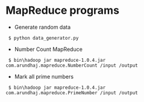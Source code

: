 MapReduce programs
===

* Generate random data
```
 $ python data_generator.py 
```

* Number Count MapReduce
```
 $ bin\hadoop jar mapreduce-1.0.4.jar com.arundhaj.mapreduce.NumberCount /input /output
```
	
* Mark all prime numbers
```
 $ bin\hadoop jar mapreduce-1.0.4.jar com.arundhaj.mapreduce.PrimeNumber /input /output
```
